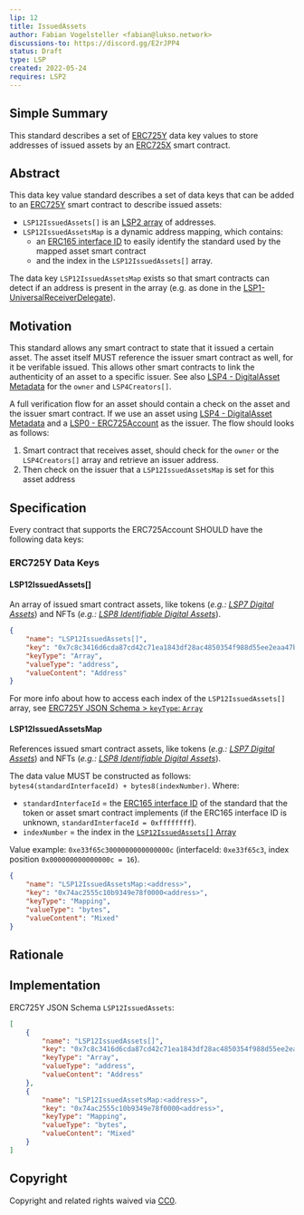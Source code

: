 ```yaml
---
lip: 12
title: IssuedAssets
author: Fabian Vogelsteller <fabian@lukso.network> 
discussions-to: https://discord.gg/E2rJPP4
status: Draft
type: LSP
created: 2022-05-24
requires: LSP2
---
```


## Simple Summary
This standard describes a set of [ERC725Y](https://github.com/ethereum/EIPs/blob/master/EIPS/eip-725.md) data key values to store addresses of issued assets by an [ERC725X](https://github.com/ethereum/EIPs/blob/master/EIPS/eip-725.md) smart contract.

## Abstract
This data key value standard describes a set of data keys that can be added to an [ERC725Y](https://github.com/ethereum/EIPs/blob/master/EIPS/eip-725.md) smart contract to describe issued assets:


- `LSP12IssuedAssets[]` is an [LSP2 array](./LSP-2-ERC725YJSONSchema.md) of addresses.
- `LSP12IssuedAssetsMap` is a dynamic address mapping, which contains:
  - an [ERC165 interface ID](https://eips.ethereum.org/EIPS/eip-165) to easily identify the standard used by the mapped asset smart contract
  - and the index in the `LSP12IssuedAssets[]` array.

The data key `LSP12IssuedAssetsMap` exists so that smart contracts can detect if an address is present in the array (e.g. as done in the  [LSP1-UniversalReceiverDelegate](./LSP-1-UniversalReceiver.md)).

## Motivation
This standard allows any smart contract to state that it issued a certain asset. The asset itself MUST reference the issuer smart contract as well, for it be verifable issued. This allows other smart contracts to link the authenticity of an asset to a specific issuer. See also [LSP4 - DigitalAsset Metadata](./LSP-4-DigitalAsset-Metadata.md) for the `owner` and `LSP4Creators[]`.

A full verification flow for an asset should contain a check on the asset and the issuer smart contract. If we use an asset using [LSP4 - DigitalAsset Metadata](./LSP-4-DigitalAsset-Metadata.md) and a [LSP0 - ERC725Account](./LSP-0-ERC725Account.md) as the issuer. The flow should looks as follows:

1. Smart contract that receives asset, should check for the `owner` or the `LSP4Creators[]` array and retrieve an issuer address.
2. Then check on the issuer that a `LSP12IssuedAssetsMap` is set for this asset address

## Specification

Every contract that supports the ERC725Account SHOULD have the following data keys:

### ERC725Y Data Keys


#### LSP12IssuedAssets[]

An array of issued smart contract assets, like tokens (_e.g.: [LSP7 Digital Assets](./LSP-7-DigitalAsset)_) and NFTs (_e.g.: [LSP8 Identifiable Digital Assets](./LSP-8-IdentifiableDigitalAsset)_).


```json
{
    "name": "LSP12IssuedAssets[]",
    "key": "0x7c8c3416d6cda87cd42c71ea1843df28ac4850354f988d55ee2eaa47b6dc05cd",
    "keyType": "Array",
    "valueType": "address",
    "valueContent": "Address"
}
```

For more info about how to access each index of the `LSP12IssuedAssets[]` array, see [ERC725Y JSON Schema > `keyType`: `Array`](https://github.com/lukso-network/LIPs/blob/master/LSPs/LSP-2-ERC725YJSONSchema.md#array)

#### LSP12IssuedAssetsMap

References issued smart contract assets, like tokens (_e.g.: [LSP7 Digital Assets](./LSP-7-DigitalAsset)_) and NFTs (_e.g.: [LSP8 Identifiable Digital Assets](./LSP-8-IdentifiableDigitalAsset)_).

The data value MUST be constructed as follows: `bytes4(standardInterfaceId) + bytes8(indexNumber)`. Where:
- `standardInterfaceId` = the [ERC165 interface ID](https://eips.ethereum.org/EIPS/eip-165) of the standard that the token or asset smart contract implements (if the ERC165 interface ID is unknown, `standardInterfaceId = 0xffffffff`).
- `indexNumber` = the index in the [`LSP12IssuedAssets[]` Array](#LSP12Issuedassets)

Value example: `0xe33f65c3000000000000000c` (interfaceId: `0xe33f65c3`, index position `0x000000000000000c = 16`).

```json
{
    "name": "LSP12IssuedAssetsMap:<address>",
    "key": "0x74ac2555c10b9349e78f0000<address>",
    "keyType": "Mapping",
    "valueType": "bytes",
    "valueContent": "Mixed"
}
```

## Rationale

## Implementation

ERC725Y JSON Schema `LSP12IssuedAssets`:
```json
[
    {
        "name": "LSP12IssuedAssets[]",
        "key": "0x7c8c3416d6cda87cd42c71ea1843df28ac4850354f988d55ee2eaa47b6dc05cd",
        "keyType": "Array",
        "valueType": "address",
        "valueContent": "Address"
    },
    {
        "name": "LSP12IssuedAssetsMap:<address>",
        "key": "0x74ac2555c10b9349e78f0000<address>",
        "keyType": "Mapping",
        "valueType": "bytes",
        "valueContent": "Mixed"
    }
]
```

## Copyright
Copyright and related rights waived via [CC0](https://creativecommons.org/publicdomain/zero/1.0/).
